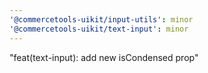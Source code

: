 ```yaml
---
'@commercetools-uikit/input-utils': minor
'@commercetools-uikit/text-input': minor
---
```


"feat(text-input): add new isCondensed prop"
